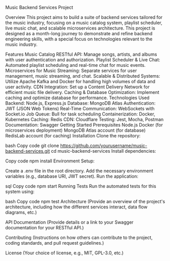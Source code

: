 Music Backend Services Project

Overview
This project aims to build a suite of backend services tailored for the music industry, focusing on a music catalog system, playlist scheduler, live music chat, and scalable microservices architecture. This project is designed as a month-long journey to demonstrate and refine backend engineering skills, with a special focus on technologies relevant to the music industry.

Features
Music Catalog RESTful API: Manage songs, artists, and albums with user authentication and authorization.
Playlist Scheduler & Live Chat: Automated playlist scheduling and real-time chat for music events.
Microservices for Music Streaming: Separate services for user management, music streaming, and chat.
Scalable & Distributed Systems: Utilize Apache Kafka and Docker for handling high volumes of data and user activity.
CDN Integration: Set up a Content Delivery Network for efficient music file delivery.
Caching & Database Optimization: Implement caching and optimize database for performance.
Technologies Used
Backend: Node.js, Express.js
Database: MongoDB Atlas
Authentication: JWT (JSON Web Tokens)
Real-Time Communication: WebSockets with Socket.io
Job Queue: Bull for task scheduling
Containerization: Docker, Kubernetes
Caching: Redis
CDN: Cloudflare
Testing: Jest, Mocha, Postman
Documentation: Swagger
Getting Started
Prerequisites
Node.js
Docker (for microservices deployment)
MongoDB Atlas account (for database)
RedisLab account (for caching)
Installation
Clone the repository:

bash
Copy code
git clone https://github.com/yourusername/music-backend-services.git
cd music-backend-services
Install dependencies:

Copy code
npm install
Environment Setup:

Create a .env file in the root directory.
Add the necessary environment variables (e.g., database URI, JWT secret).
Run the application:

sql
Copy code
npm start
Running Tests
Run the automated tests for this system using:

bash
Copy code
npm test
Architecture
(Provide an overview of the project's architecture, including how the different services interact, data flow diagrams, etc.)

API Documentation
(Provide details or a link to your Swagger documentation for your RESTful API.)

Contributing
(Instructions on how others can contribute to the project, coding standards, and pull request guidelines.)

License
(Your choice of license, e.g., MIT, GPL-3.0, etc.)
